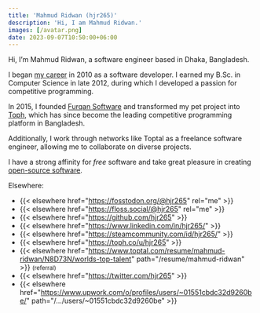 ```yaml
---
title: 'Mahmud Ridwan (hjr265)'
description: 'Hi, I am Mahmud Ridwan.'
images: [/avatar.png]
date: 2023-09-07T10:50:00+06:00
---
```


Hi, I’m Mahmud Ridwan, a software engineer based in Dhaka, Bangladesh.

I began [my career](/experience/) in 2010 as a software developer. I earned my B.Sc. in Computer Science in late 2012, during which I developed a passion for competitive programming.

In 2015, I founded [Furqan Software](https://furqansoftware.com/) and transformed my pet project into [Toph](https://toph.co/), which has since become the leading competitive programming platform in Bangladesh.

Additionally, I work through networks like Toptal as a freelance software engineer, allowing me to collaborate on diverse projects.

I have a strong affinity for <dfn title="as in freedom">free</dfn> software and take great pleasure in creating [open-source software](/open-source/).

Elsewhere:

- {{< elsewhere href="https://fosstodon.org/@hjr265" rel="me" >}}
- {{< elsewhere href="https://floss.social/@hjr265" rel="me" >}}
- {{< elsewhere href="https://github.com/hjr265" >}}
- {{< elsewhere href="https://www.linkedin.com/in/hjr265/" >}}
- {{< elsewhere href="https://steamcommunity.com/id/hjr265/" >}}
- {{< elsewhere href="https://toph.co/u/hjr265" >}}
- {{< elsewhere href="https://www.toptal.com/resume/mahmud-ridwan/N8D73N/worlds-top-talent" path="/resume/mahmud-ridwan" >}} <small class="muted">(referral)</small>
- {{< elsewhere href="https://twitter.com/hjr265" >}}
- {{< elsewhere href="https://www.upwork.com/o/profiles/users/~01551cbdc32d9260be/" path="/.../users/~01551cbdc32d9260be" >}}
